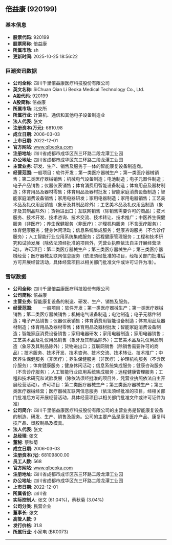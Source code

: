 ## 倍益康 (920199)

### 基本信息

- **股票代码**: 920199
- **股票简称**: 倍益康
- **所属市场**: sh
- **更新时间**: 2025-10-25 18:56:22

### 巨潮资讯数据

- **公司全称**: 四川千里倍益康医疗科技股份有限公司
- **英文名称**: SiChuan Qian Li Beoka Medical Technology Co., Ltd.
- **A股代码**: 920199
- **A股简称**: 倍益康
- **所属市场**: 北交所
- **所属行业**: 计算机、通信和其他电子设备制造业
- **法人代表**: 张文
- **注册资本(万元)**: 6810.98
- **成立日期**: 2006-03-03
- **上市日期**: 2022-12-01
- **官方网站**: www.qlbeoka.com
- **注册地址**: 四川省成都市成华区东三环路二段龙潭工业园
- **办公地址**: 四川省成都市成华区东三环路二段龙潭工业园
- **主营业务**: 研发、生产、销售及服务于一体的智能康复设备制造商。
- **经营范围**: 一般项目：软件开发；第一类医疗器械生产；第一类医疗器械销售；第二类医疗器械销售；机械电气设备制造；电池制造；电子元器件制造；电子产品销售；仪器仪表销售；体育消费用智能设备制造；体育用品及器材制造；体育用品及器材零售；体育用品及器材批发；智能家庭消费设备制造；智能家庭消费设备销售；家用电器研发；家用电器制造；家用电器销售；工艺美术品及礼仪用品销售（象牙及其制品除外）；工艺美术品及礼仪用品制造（象牙及其制品除外）；货物进出口；互联网销售（除销售需要许可的商品）；技术服务、技术开发、技术咨询、技术交流、技术转让、技术推广；中医养生保健服务（非医疗）；养生保健服务（非医疗）；护理机构服务（不含医疗服务）；体育健康服务；健身休闲活动；信息系统集成服务；健康咨询服务（不含诊疗服务）；人工智能行业应用系统集成服务；远程健康管理服务；工程和技术研究和试验发展（除依法须经批准的项目外，凭营业执照依法自主开展经营活动）。许可项目：第二类医疗器械生产；第三类医疗器械生产；第三类医疗器械经营；医疗器械互联网信息服务（依法须经批准的项目，经相关部门批准后方可开展经营活动，具体经营项目以相关部门批准文件或许可证件为准）。

### 雪球数据

- **公司全称**: 四川千里倍益康医疗科技股份有限公司
- **公司简称**: 倍益康
- **主营业务**: 智能康复设备的制造、研发、生产、销售及服务。
- **经营范围**: 　　一般项目：软件开发；第一类医疗器械生产；第一类医疗器械销售；第二类医疗器械销售；机械电气设备制造；电池制造；电子元器件制造；电子产品销售；仪器仪表销售；体育消费用智能设备制造；体育用品及器材制造；体育用品及器材零售；体育用品及器材批发；智能家庭消费设备制造；智能家庭消费设备销售；家用电器研发；家用电器制造；家用电器销售；工艺美术品及礼仪用品销售（象牙及其制品除外）；工艺美术品及礼仪用品制造（象牙及其制品除外）；货物进出口；互联网销售（除销售需要许可的商品）；技术服务、技术开发、技术咨询、技术交流、技术转让、技术推广；中医养生保健服务（非医疗）；养生保健服务（非医疗）；护理机构服务（不含医疗服务）；体育健康服务；健身休闲活动；信息系统集成服务；健康咨询服务（不含诊疗服务）；人工智能行业应用系统集成服务；远程健康管理服务；工程和技术研究和试验发展（除依法须经批准的项目外，凭营业执照依法自主开展经营活动）。许可项目：第二类医疗器械生产；第三类医疗器械生产；第三类医疗器械经营；医疗器械互联网信息服务（依法须经批准的项目，经相关部门批准后方可开展经营活动，具体经营项目以相关部门批准文件或许可证件为准）
- **公司简介**: 四川千里倍益康医疗科技股份有限公司的主营业务是智能康复设备的制造、研发、生产、销售及服务。公司的主要产品是康复医疗产品、康复科技产品、塑胶制品及模具。
- **法人代表**: 张文
- **总经理**: 张文
- **董秘**: 蔡秋菊
- **成立日期**: 2006-03-03
- **注册资本(元)**: 68109800.00
- **员工人数**: 568
- **官方网站**: www.qlbeoka.com
- **注册地址**: 四川省成都市成华区东三环路二段龙潭工业园
- **办公地址**: 四川省成都市成华区东三环路二段龙潭工业园
- **上市日期**: 2022-12-01
- **所属省份**: 四川省
- **实际控制人**: 张文 (61.04%)，蔡秋菊 (3.04%)
- **公司分类**: 民营企业
- **董事长**: 张文
- **高管人数**: 9
- **发行价格**: 31.8
- **所属行业**: 小家电 (BK0073)

---